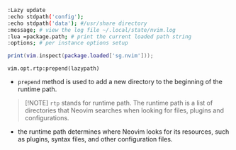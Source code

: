 ```bash
:Lazy update
:echo stdpath('config');
:echo stdpath('data'); #/usr/share directory
:message; # view the log file ~/.local/state/nvim.log
:lua =package.path; # print the current loaded path string
:options; # per instance options setup
```

```lua
print(vim.inspect(package.loaded['sg.nvim']));
```

```nvim
vim.opt.rtp:prepend(lazypath)
```
- `prepend` method is used to add a new directory to the beginning of the runtime path.

> [!NOTE] `rtp` stands for runtime path. The runtime path is a list of directories that Neovim searches when looking for files, plugins and configurations.
- the runtime path determines where Neovim looks for its resources, such as plugins, syntax files, and other configuration files.
